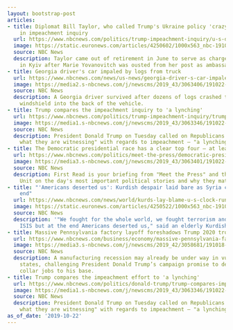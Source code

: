 ```yaml
---
layout: bootstrap-post
articles:
- title: Diplomat Bill Taylor, who called Trump's Ukraine policy 'crazy,' testifies
    in impeachment inquiry
  url: https://www.nbcnews.com/politics/trump-impeachment-inquiry/u-s-diplomat-bill-taylor-who-called-trump-s-ukraine-n1069941
  image: https://static.euronews.com/articles/4250602/1000x563_nbc-191022-william-taylor-al-0853_5694bc95861491ad7163ad203e648820.jpg
  source: NBC News
  description: Taylor came out of retirement in June to serve as chargé d'affaires
    in Kyiv after Marie Yovanovitch was ousted from her post as ambassador to Ukraine.
- title: Georgia driver's car impaled by logs from truck
  url: https://www.nbcnews.com/news/us-news/georgia-driver-s-car-impaled-logs-truck-n1069921
  image: https://media2.s-nbcnews.com/j/newscms/2019_43/3063406/191022-car-log-mc-1334_12432ffa1cd0708c73fee569bf81850a.nbcnews-fp-1200-630.jpg
  source: NBC News
  description: A Georgia driver survived after dozens of logs crashed through his
    windshield into the back of the vehicle.
- title: Trump compares the impeachment inquiry to 'a lynching'
  url: https://www.nbcnews.com/politics/trump-impeachment-inquiry/trump-compares-impeachment-effort-lynching-n1069906
  image: https://media1.s-nbcnews.com/j/newscms/2019_43/3063346/191022-donald-trump-cs-804a_c9b214af6826258d5e2a062492eceff4.nbcnews-fp-1200-630.jpg
  source: NBC News
  description: President Donald Trump on Tuesday called on Republicans to "remember
    what they are witnessing" with regards to impeachment — "a lynching," he tweeted.
- title: The Democratic presidential race has a clear top four — at least for now
  url: https://www.nbcnews.com/politics/meet-the-press/democratic-presidential-race-has-clear-top-four-least-now-n1069931
  image: https://media3.s-nbcnews.com/j/newscms/2019_43/3063401/191022-elizabeth-warren-al-0833_ace4e679048960cc8a2e02e9c3196734.nbcnews-fp-1200-630.jpg
  source: NBC News
  description: First Read is your briefing from "Meet the Press" and the NBC Political
    Unit on the day's most important political stories and why they matter.
- title: "'Americans deserted us': Kurdish despair laid bare as Syria cease-fire nears
    end"
  url: https://www.nbcnews.com/news/world/kurds-lay-blame-u-s-clock-runs-down-pause-syria-n1069871
  image: https://static.euronews.com/articles/4250522/1000x563_nbc-191022-bardarash-mc-11372_fa46c46a77ec2f36be8e35778147254c.jpg
  source: NBC News
  description: '"We fought for the whole world, we fought terrorism and ISIS. We fought
    ISIS but at the end Americans deserted us," said an elderly Kurdish refugee.'
- title: Massive Pennsylvania factory layoff foreshadows Trump 2020 troubles
  url: https://www.nbcnews.com/business/economy/massive-pennsylvania-factory-layoff-foreshadows-trump-2020-troubles-n1069341
  image: https://media3.s-nbcnews.com/j/newscms/2019_42/3058681/191018-woodmode-factory-mn-1022_c6e55b00f2257ed099ae2d96a925dcb9.nbcnews-fp-1200-630.jpg
  source: NBC News
  description: A manufacturing recession may already be under way in vulnerable swing
    states, challenging President Donald Trump’s campaign promise to deliver blue
    collar jobs to his base.
- title: Trump compares the impeachment effort to 'a lynching'
  url: https://www.nbcnews.com/politics/donald-trump/trump-compares-impeachment-effort-lynching-n1069906
  image: https://media1.s-nbcnews.com/j/newscms/2019_43/3063346/191022-donald-trump-cs-804a_08193ec2df2e871bff2e8dc0b9738c88.nbcnews-fp-1200-630.jpg
  source: NBC News
  description: President Donald Trump on Tuesday called on Republicans to "remember
    what they are witnessing" with regards to impeachment — "a lynching," he tweeted.
as_of_date: '2019-10-22'
---
```


